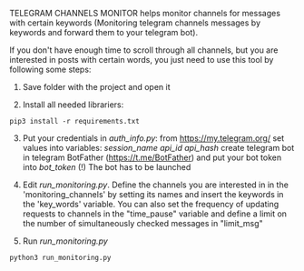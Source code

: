 TELEGRAM CHANNELS MONITOR helps monitor channels for messages with certain keywords (Monitoring telegram channels messages by keywords and forward them to your telegram bot).

If you don't have enough time to scroll through all channels, but you are interested in posts with certain words, you just need to use this tool by following some steps:

1. Save folder with the project and open it

2. Install all needed librariers:
```
pip3 install -r requirements.txt
```
3. Put your credentials in *auth_info.py*:
    from https://my.telegram.org/ set values into variables:
        *session_name*
        *api_id*
        *api_hash*
    create telegram bot in telegram BotFather (https://t.me/BotFather) and put your bot token into *bot_token*
    (!) The bot has to be launched

4. Edit *run_monitoring.py*. Define the channels you are interested in in the 'monitoring_channels' by setting its names and insert the keywords in the 'key_words' variable. You can also set the frequency of updating requests to channels in the "time_pause" variable and define a limit on the number of simultaneously checked messages in "limit_msg"

5. Run *run_monitoring.py*
```
python3 run_monitoring.py
```
